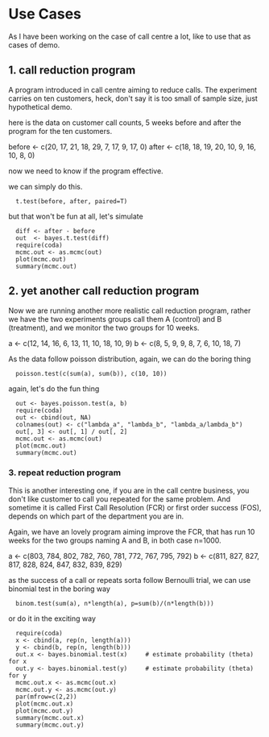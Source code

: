 Use Cases
====================
As I have been working on the case of call centre a lot, like to use that as cases of demo.

## 1. call reduction program
A program introduced in call centre aiming to reduce calls. The experiment carries on ten customers,
heck, don't say it is too small of sample size, just hypothetical demo.

here is the data on customer call counts, 5 weeks before and after the program for the ten customers.

before <- c(20, 17, 21, 18, 29, 7, 17, 9, 17, 0)
after  <- c(18, 18, 19, 20, 10, 9, 16, 10, 8, 0)

now we need to know if the program effective.

we can simply do this.
```
  t.test(before, after, paired=T)
```
but that won't be fun at all, let's simulate
```
  diff <- after - before
  out  <- bayes.t.test(diff)
  require(coda)
  mcmc.out <- as.mcmc(out)
  plot(mcmc.out)
  summary(mcmc.out)
```

## 2. yet another call reduction program
Now we are running another more realistic call reduction program, rather we have the two experiments groups
call them A (control) and B (treatment), and we monitor the two groups for 10 weeks.

a <- c(12, 14, 16, 6, 13, 11, 10, 18, 10,  9)
b <- c(8,  5,  9,  9,  8,  7,  6, 10, 18,  7)

As the data follow poisson distribution, again, we can do the boring thing

```
  poisson.test(c(sum(a), sum(b)), c(10, 10))
```

again, let's do the fun thing
```
  out <- bayes.poisson.test(a, b)
  require(coda)
  out <- cbind(out, NA)
  colnames(out) <- c("lambda_a", "lambda_b", "lambda_a/lambda_b")
  out[, 3] <- out[, 1] / out[, 2]
  mcmc.out <- as.mcmc(out)
  plot(mcmc.out)
  summary(mcmc.out)
```

### 3. repeat reduction program
This is another interesting one, if you are in the call centre business,
you don't like customer to call you repeated for the same problem. And sometime it is called
First Call Resolution (FCR) or first order success (FOS), depends on which part of the department
you are in.

Again, we have an lovely program aiming improve the FCR, that has run 10 weeks for the two groups
naming A and B, in both case n=1000.

a <- c(803, 784, 802, 782, 760, 781, 772, 767, 795, 792)
b <- c(811, 827, 827, 817, 828, 824, 847, 832, 839, 829)

as the success of a call or repeats sorta follow Bernoulli trial, we can use binomial test
in the boring way

```
  binom.test(sum(a), n*length(a), p=sum(b)/(n*length(b)))
```

or do it in the exciting way

```
  require(coda)
  x <- cbind(a, rep(n, length(a)))
  y <- cbind(b, rep(n, length(b)))
  out.x <- bayes.binomial.test(x)     # estimate probability (theta) for x
  out.y <- bayes.binomial.test(y)     # estimate probability (theta) for y
  mcmc.out.x <- as.mcmc(out.x)
  mcmc.out.y <- as.mcmc(out.y)
  par(mfrow=c(2,2))
  plot(mcmc.out.x)
  plot(mcmc.out.y)
  summary(mcmc.out.x)
  summary(mcmc.out.y)
```
